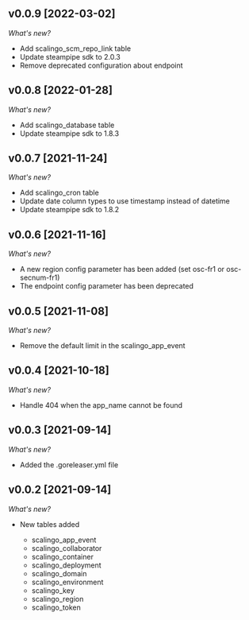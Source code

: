 ## v0.0.9 [2022-03-02]

_What's new?_

- Add scalingo_scm_repo_link table
- Update steampipe sdk to 2.0.3
- Remove deprecated configuration about endpoint

## v0.0.8 [2022-01-28]

_What's new?_

- Add scalingo_database table
- Update steampipe sdk to 1.8.3

## v0.0.7 [2021-11-24]

_What's new?_

- Add scalingo_cron table
- Update date column types to use timestamp instead of datetime
- Update steampipe sdk to 1.8.2

## v0.0.6 [2021-11-16]

_What's new?_

- A new region config parameter has been added (set osc-fr1 or osc-secnum-fr1)
- The endpoint config parameter has been deprecated

## v0.0.5 [2021-11-08]

_What's new?_

- Remove the default limit in the scalingo_app_event

## v0.0.4 [2021-10-18]

_What's new?_

- Handle 404 when the app_name cannot be found

## v0.0.3 [2021-09-14]

_What's new?_

- Added the .goreleaser.yml file

## v0.0.2 [2021-09-14]

_What's new?_

- New tables added

  - scalingo_app_event
  - scalingo_collaborator
  - scalingo_container
  - scalingo_deployment
  - scalingo_domain
  - scalingo_environment
  - scalingo_key
  - scalingo_region
  - scalingo_token
